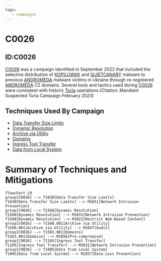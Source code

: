 ```yaml
---
tags:
   - campaigns
---
```

# C0026
## ID:C0026
[C0026](/mitre/campaigns/C0026) was a campaign identified in September 2022 that included the selective distribution of [KOPILUWAK](/mitre/software/S1075) and [QUIETCANARY](/mitre/software/S1076) malware to previous [ANDROMEDA](/mitre/software/S1074) malware victims in Ukraine through re-registered [ANDROMEDA](/mitre/software/S1074) C2 domains. Several tools and tactics used during [C0026](/mitre/campaigns/C0026) were consistent with historic [Turla](/mitre/groups/G0010) operations.(Citation: Mandiant Suspected Turla Campaign February 2023)
## Techniques Used By Campaign
* [Data Transfer Size Limits](techniques/T1030)
* [Dynamic Resolution](techniques/T1568)
* [Archive via Utility](techniques/T1560/001)
* [Domains](techniques/T1583/001)
* [Ingress Tool Transfer](techniques/T1105)
* [Data from Local System](techniques/T1005)

# Summary of Techniques and Mitigations
```mermaid
flowchart LR
group[C0026] --> T1030[Data Transfer Size Limits]
T1030[Data Transfer Size Limits] --> M1031[Network Intrusion Prevention]
group[C0026] --> T1568[Dynamic Resolution]
T1568[Dynamic Resolution] --> M1031[Network Intrusion Prevention]
T1568[Dynamic Resolution] --> M1021[Restrict Web-Based Content]
group[C0026] --> T1560.001[Archive via Utility]
T1560.001[Archive via Utility] --> M1047[Audit]
group[C0026] --> T1583.001[Domains]
T1583.001[Domains] --> M1056[Pre-compromise]
group[C0026] --> T1105[Ingress Tool Transfer]
T1105[Ingress Tool Transfer] --> M1031[Network Intrusion Prevention]
group[C0026] --> T1005[Data from Local System]
T1005[Data from Local System] --> M1057[Data Loss Prevention]
```